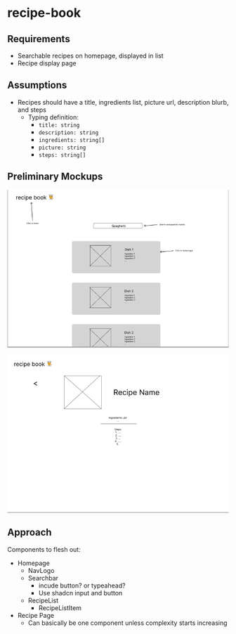 # recipe-book

## Requirements

- Searchable recipes on homepage, displayed in list
- Recipe display page

## Assumptions

- Recipes should have a title, ingredients list, picture url, description blurb, and steps
  - Typing definition:
    - `title: string`
    - `description: string`
    - `ingredients: string[]`
    - `picture: string`
    - `steps: string[]`

## Preliminary Mockups

![Homepage](public/homepage.png)

![Recipe Page](public/recipe.png)

## Approach

Components to flesh out:

- Homepage
  - NavLogo
  - Searchbar
    - incude button? or typeahead?
    - Use shadcn input and button
  - RecipeList
    - RecipeListItem
- Recipe Page
  - Can basically be one component unless complexity starts increasing
